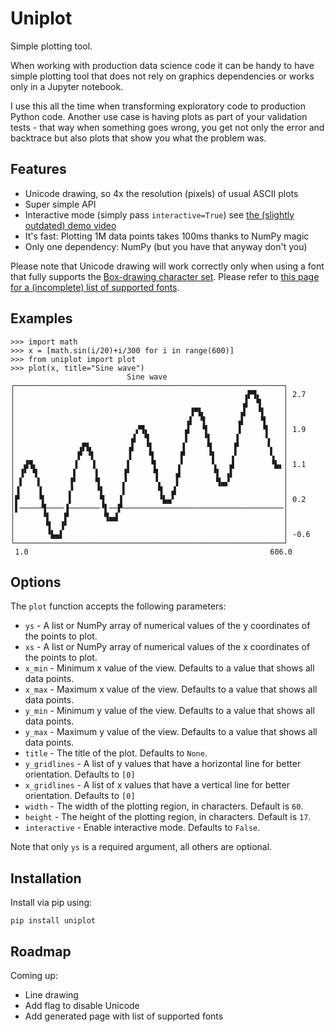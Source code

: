 # Uniplot

Simple plotting tool.

When working with production data science code it can be handy to have simple plotting
tool that does not rely on graphics dependencies or works only in a Jupyter notebook.

I use this all the time when transforming exploratory code to production Python code.
Another use case is having plots as part of your validation tests - that way when
something goes wrong, you get not only the error and backtrace but also plots that show
you what the problem was.


## Features

* Unicode drawing, so 4x the resolution (pixels) of usual ASCII plots
* Super simple API
* Interactive mode (simply pass `interactive=True`) see [the (slightly outdated) demo video](https://www.youtube.com/watch?v=nmYeBL_0K4A)
* It's fast: Plotting 1M data points takes 100ms thanks to NumPy magic
* Only one dependency: NumPy (but you have that anyway don't you)

Please note that Unicode drawing will work correctly only when using a font that
fully supports the [Box-drawing character set](https://en.wikipedia.org/wiki/Box-drawing_character).
Please refer to [this page for a (incomplete) list of supported fonts](https://www.fileformat.info/info/unicode/block/block_elements/fontsupport.htm).


## Examples

```
>>> import math
>>> x = [math.sin(i/20)+i/300 for i in range(600)]
>>> from uniplot import plot
>>> plot(x, title="Sine wave")
                          Sine wave
┌────────────────────────────────────────────────────────────┐
│                                                   ▗▛▜▖     │ 2.7
│                                                   ▟  ▜     │
│                                       ▐▀▙        ▗▌  ▝▌    │
│                                      ▗▌ ▝▌       ▟    ▜    │
│                           ▞▜▖        ▟   ▜       ▌    ▝▌   │ 1.9
│                          ▟  ▜        ▌   ▝▌     ▐      ▚   │
│              ▗▛▙        ▗▌  ▝▌      ▐     ▜     ▛      ▝▖  │
│              ▛ ▝▌       ▐    ▜      ▛     ▝▌   ▗▘       ▚  │
│  ▟▜▖        ▐   ▐       ▌    ▝▌    ▗▘      ▚   ▟        ▝▙▖│ 1.1
│ ▐▘ ▜        ▌    ▌     ▐▘     ▜    ▟       ▝▌ ▗▌           │
│ ▌   ▌      ▐▘    ▜     ▞      ▝▖   ▌        ▜▄▞            │
│▐    ▐      ▞     ▝▌    ▌       ▜  ▟                        │
│▛    ▝▌     ▌      ▜   ▐        ▝▙▄▘                        │ 0.2
│▌─────▜────▐───────▝▌──▛────────────────────────────────────│
│      ▝▌   ▛        ▜▄▟                                     │
│       ▜  ▐▘                                                │
│       ▝▙▄▌                                                 │ -0.6
└────────────────────────────────────────────────────────────┘
 1.0                                                      606.0
```


## Options

The `plot` function accepts the following parameters:

* `ys` - A list or NumPy array of numerical values of the y coordinates of the points to plot.
* `xs` - A list or NumPy array of numerical values of the x coordinates of the points to plot.
* `x_min` - Minimum x value of the view. Defaults to a value that shows all data points.
* `x_max` - Maximum x value of the view. Defaults to a value that shows all data points.
* `y_min` - Minimum y value of the view. Defaults to a value that shows all data points.
* `y_max` - Maximum y value of the view. Defaults to a value that shows all data points.
* `title` - The title of the plot. Defaults to `None`.
* `y_gridlines` - A list of y values that have a horizontal line for better orientation. Defaults to `[0]`
* `x_gridlines` - A list of x values that have a vertical line for better orientation. Defaults to `[0]`
* `width` - The width of the plotting region, in characters. Default is `60`.
* `height` - The height of the plotting region, in characters. Default is `17`.
* `interactive` - Enable interactive mode. Defaults to `False`.

Note that only `ys` is a required argument, all others are optional.


## Installation

Install via pip using:

```
pip install uniplot
```


## Roadmap

Coming up:

* Line drawing
* Add flag to disable Unicode
* Add generated page with list of supported fonts
